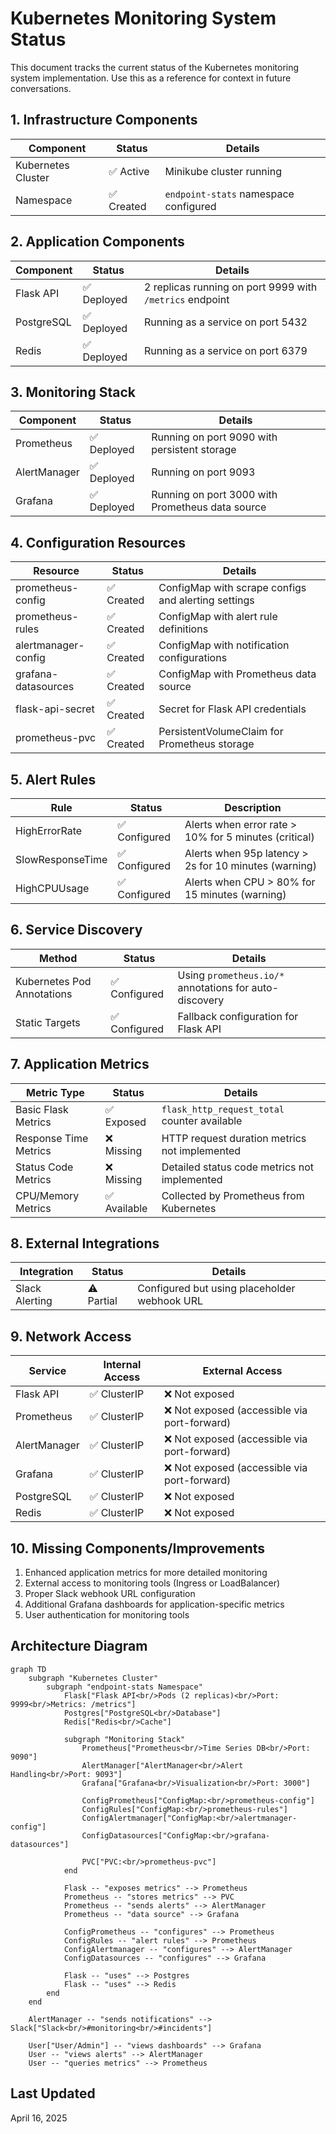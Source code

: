 # Kubernetes Monitoring System Status

This document tracks the current status of the Kubernetes monitoring system implementation. Use this as a reference for context in future conversations.

## 1. Infrastructure Components

| Component | Status | Details |
|-----------|--------|---------|
| Kubernetes Cluster | ✅ Active | Minikube cluster running |
| Namespace | ✅ Created | `endpoint-stats` namespace configured |

## 2. Application Components

| Component | Status | Details |
|-----------|--------|---------|
| Flask API | ✅ Deployed | 2 replicas running on port 9999 with `/metrics` endpoint |
| PostgreSQL | ✅ Deployed | Running as a service on port 5432 |
| Redis | ✅ Deployed | Running as a service on port 6379 |

## 3. Monitoring Stack

| Component | Status | Details |
|-----------|--------|---------|
| Prometheus | ✅ Deployed | Running on port 9090 with persistent storage |
| AlertManager | ✅ Deployed | Running on port 9093 |
| Grafana | ✅ Deployed | Running on port 3000 with Prometheus data source |

## 4. Configuration Resources

| Resource | Status | Details |
|----------|--------|---------|
| prometheus-config | ✅ Created | ConfigMap with scrape configs and alerting settings |
| prometheus-rules | ✅ Created | ConfigMap with alert rule definitions |
| alertmanager-config | ✅ Created | ConfigMap with notification configurations |
| grafana-datasources | ✅ Created | ConfigMap with Prometheus data source |
| flask-api-secret | ✅ Created | Secret for Flask API credentials |
| prometheus-pvc | ✅ Created | PersistentVolumeClaim for Prometheus storage |

## 5. Alert Rules

| Rule | Status | Description |
|------|--------|-------------|
| HighErrorRate | ✅ Configured | Alerts when error rate > 10% for 5 minutes (critical) |
| SlowResponseTime | ✅ Configured | Alerts when 95p latency > 2s for 10 minutes (warning) |
| HighCPUUsage | ✅ Configured | Alerts when CPU > 80% for 15 minutes (warning) |

## 6. Service Discovery

| Method | Status | Details |
|--------|--------|---------|
| Kubernetes Pod Annotations | ✅ Configured | Using `prometheus.io/*` annotations for auto-discovery |
| Static Targets | ✅ Configured | Fallback configuration for Flask API |

## 7. Application Metrics

| Metric Type | Status | Details |
|-------------|--------|---------|
| Basic Flask Metrics | ✅ Exposed | `flask_http_request_total` counter available |
| Response Time Metrics | ❌ Missing | HTTP request duration metrics not implemented |
| Status Code Metrics | ❌ Missing | Detailed status code metrics not implemented |
| CPU/Memory Metrics | ✅ Available | Collected by Prometheus from Kubernetes |

## 8. External Integrations

| Integration | Status | Details |
|-------------|--------|---------|
| Slack Alerting | ⚠️ Partial | Configured but using placeholder webhook URL |

## 9. Network Access

| Service | Internal Access | External Access |
|---------|-----------------|----------------|
| Flask API | ✅ ClusterIP | ❌ Not exposed |
| Prometheus | ✅ ClusterIP | ❌ Not exposed (accessible via port-forward) |
| AlertManager | ✅ ClusterIP | ❌ Not exposed (accessible via port-forward) |
| Grafana | ✅ ClusterIP | ❌ Not exposed (accessible via port-forward) |
| PostgreSQL | ✅ ClusterIP | ❌ Not exposed |
| Redis | ✅ ClusterIP | ❌ Not exposed |

## 10. Missing Components/Improvements

1. Enhanced application metrics for more detailed monitoring
2. External access to monitoring tools (Ingress or LoadBalancer)
3. Proper Slack webhook URL configuration
4. Additional Grafana dashboards for application-specific metrics
5. User authentication for monitoring tools

## Architecture Diagram

```mermaid
graph TD
    subgraph "Kubernetes Cluster"
        subgraph "endpoint-stats Namespace"
            Flask["Flask API<br/>Pods (2 replicas)<br/>Port: 9999<br/>Metrics: /metrics"]
            Postgres["PostgreSQL<br/>Database"]
            Redis["Redis<br/>Cache"]

            subgraph "Monitoring Stack"
                Prometheus["Prometheus<br/>Time Series DB<br/>Port: 9090"]
                AlertManager["AlertManager<br/>Alert Handling<br/>Port: 9093"]
                Grafana["Grafana<br/>Visualization<br/>Port: 3000"]

                ConfigPrometheus["ConfigMap:<br/>prometheus-config"]
                ConfigRules["ConfigMap:<br/>prometheus-rules"]
                ConfigAlertmanager["ConfigMap:<br/>alertmanager-config"]
                ConfigDatasources["ConfigMap:<br/>grafana-datasources"]

                PVC["PVC:<br/>prometheus-pvc"]
            end

            Flask -- "exposes metrics" --> Prometheus
            Prometheus -- "stores metrics" --> PVC
            Prometheus -- "sends alerts" --> AlertManager
            Prometheus -- "data source" --> Grafana

            ConfigPrometheus -- "configures" --> Prometheus
            ConfigRules -- "alert rules" --> Prometheus
            ConfigAlertmanager -- "configures" --> AlertManager
            ConfigDatasources -- "configures" --> Grafana

            Flask -- "uses" --> Postgres
            Flask -- "uses" --> Redis
        end
    end

    AlertManager -- "sends notifications" --> Slack["Slack<br/>#monitoring<br/>#incidents"]

    User["User/Admin"] -- "views dashboards" --> Grafana
    User -- "views alerts" --> AlertManager
    User -- "queries metrics" --> Prometheus
```

## Last Updated

April 16, 2025
